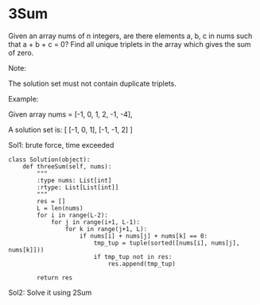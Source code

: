 # 3Sum
Given an array nums of n integers, are there elements a, b, c in nums such that a + b + c = 0? Find all unique triplets in the array which gives the sum of zero.

Note:

The solution set must not contain duplicate triplets.

Example:

Given array nums = [-1, 0, 1, 2, -1, -4],

A solution set is:
[
  [-1, 0, 1],
  [-1, -1, 2]
]

Sol1: brute force, time exceeded

```
class Solution(object):
    def threeSum(self, nums):
        """
        :type nums: List[int]
        :rtype: List[List[int]]
        """
        res = []
        L = len(nums)
        for i in range(L-2):
            for j in range(i+1, L-1):
                for k in range(j+1, L):
                    if nums[i] + nums[j] + nums[k] == 0:
                        tmp_tup = tuple(sorted([nums[i], nums[j], nums[k]]))
                        if tmp_tup not in res:
                            res.append(tmp_tup)

        return res
```

Sol2: Solve it using 2Sum

